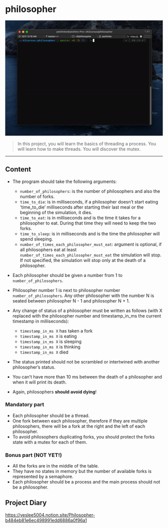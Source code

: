 # philosopher

![philo](philosopher.gif)

> In this project, you will learn the basics of threading a process. You will
learn how to make threads. You will discover the mutex.

---

## Content

- The program should take the following arguments:

  - `number_of_philosophers`: is the number of philosophers and also the number
  of forks.
  - `time_to_die`: is in milliseconds, if a philosopher doesn’t start eating ’time_to_die’
  milliseconds after starting their last meal or the beginning of the simulation,
  it dies.
  - `time_to_eat`: is in milliseconds and is the time it takes for a philosopher to
  eat. During that time they will need to keep the two forks.
  - `time_to_sleep`: is in milliseconds and is the time the philosopher will spend
  sleeping.
  - `number_of_times_each_philosopher_must_eat`: argument is optional, if all philosophers eat at least `number_of_times_each_philosopher_must_eat` the
simulation will stop. If not specified, the simulation will stop only at the death
of a philosopher.
  
- Each philosopher should be given a number from 1 to `number_of_philosophers`.
- Philosopher number 1 is next to philosopher number `number_of_philosophers`. Any other philosopher with the number N is seated between philosopher N - 1 and
philosopher N + 1.

- Any change of status of a philosopher must be written as follows (with X replaced
with the philosopher number and timestamp_in_ms the current timestamp in milliseconds):

  - `timestamp_in_ms X` has taken a fork
  - `timestamp_in_ms X` is eating
  - `timestamp_in_ms X` is sleeping
  - `timestamp_in_ms X` is thinking
  - `timestamp_in_ms X` died

- The status printed should not be scrambled or intertwined with another philosopher’s status.
- You can’t have more than 10 ms between the death of a philosopher and when it
will print its death.
- Again, philosophers **should avoid dying**!

### Mandatory part

- Each philosopher should be a thread.
- One fork between each philosopher, therefore if they are multiple philosophers, there
will be a fork at the right and the left of each philosopher.
- To avoid philosophers duplicating forks, you should protect the forks state with a
mutex for each of them.

### Bonus part (NOT YET!)

- All the forks are in the middle of the table.
- They have no states in memory but the number of available forks is represented by a semaphore.
- Each philosopher should be a process and the main process should not be a philosopher.

## Project Diary

https://yeslee5004.notion.site/Philosopher-b484eb81e6ec498991edd6886a0f96a1
